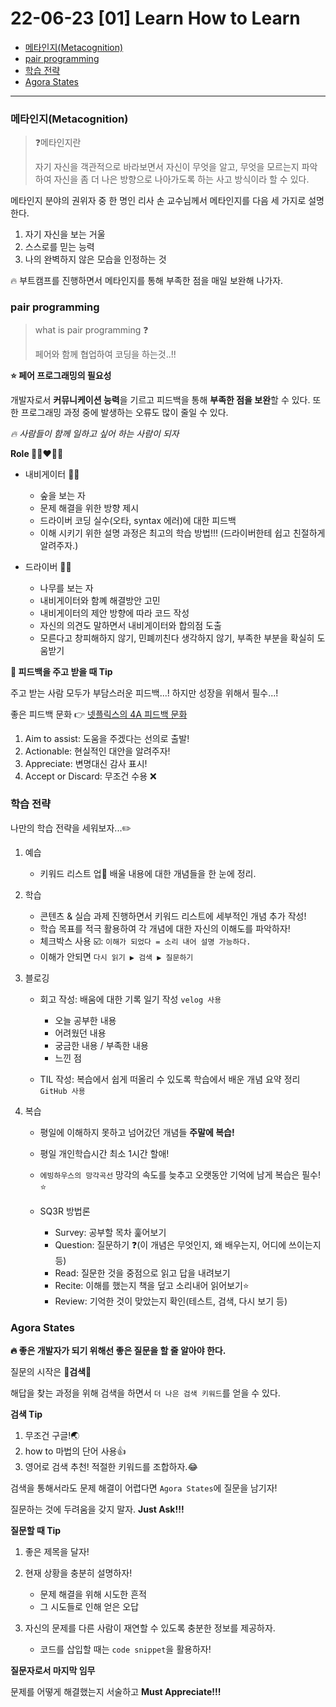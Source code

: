 # 22-06-23 [01] Learn How to Learn

- [메타인지(Metacognition)](#메타인지metacognition) 
- [pair programming](#pair-programming)
- [학습 전략](#학습-전략)
- [Agora States](#agora-states)

---

### 메타인지(Metacognition)

> ❓메타인지란 
>
> 자기 자신을 객관적으로 바라보면서 자신이 무엇을 알고, 무엇을 모르는지 파악하여 자신을 좀 더 나은 방향으로 나아가도록 하는 사고 방식이라 할 수 있다.

메타인지 분야의 권위자 중 한 명인 리사 손 교수님께서 메타인지를 다음 세 가지로 설명한다.

1. 자기 자신을 보는 거울
2. 스스로를 믿는 능력
3. 나의 완벽하지 않은 모습을 인정하는 것

🔥 부트캠프를 진행하면서 메타인지를 통해 부족한 점을 매일 보완해 나가자.


### pair programming

> what is pair programming ❓
>
> 페어와 함께 협업하여 코딩을 하는것..!!

**⭐️ 페어 프로그래밍의 필요성**

개발자로서 **커뮤니케이션 능력**을 기르고 피드백을 통해 **부족한 점을 보완**할 수 있다. 또한 프로그래밍 과정 중에 발생하는 오류도 많이 줄일 수 있다.

_🔥 사람들이 함께 일하고 싶어 하는 사람이 되자_

**Role 🧑‍🏫❤️🙋‍♂️** 

- 내비게이터 🧑‍🏫
	
  - 숲을 보는 자
  - 문제 해결을 위한 방향 제시
  - 드라이버 코딩 실수(오타, syntax 에러)에 대한 피드백 
  - 이해 시키기 위한 설명 과정은 최고의 학습 방법!!! (드라이버한테 쉽고 친절하게 알려주자.)
    
- 드라이버 🙋‍♂️

  - 나무를 보는 자
  - 내비게이터와 함꼐 해결방안 고민
  - 내비게이터의 제안 방향에 따라 코드 작성
  - 자신의 의견도 말하면서 내비게이터와 합의점 도출
  - 모른다고 창피해하지 않기, 민폐끼친다 생각하지 않기, 부족한 부분을 확실히 도움받기
  
**💫 피드백을 주고 받을 때 Tip**
 
주고 받는 사람 모두가 부담스러운 피드백...! 하지만 성장을 위해서 필수...!

좋은 피드백 문화 👉 [넷플릭스의 4A 피드백 문화](https://brunch.co.kr/@brunchnopu/9)
 
 1. Aim to assist: 도움을 주겠다는 선의로 출발!
 2. Actionable: 현실적인 대안을 알려주자!
 3. Appreciate: 변명대신 감사 표시!
 4. Accept or Discard: 무조건 수용 ❌
    


### 학습 전략

나만의 학습 전략을 세워보자...✏️

1. 예습

	- 키워드 리스트 업📝  배울 내용에 대한 개념들을 한 눈에 정리.
2. 학습

	- 콘텐츠 & 실습 과제 진행하면서 키워드 리스트에 세부적인 개념 추가 작성!
    - 학습 목표를 적극 활용하여 각 개념에 대한 자신의 이해도를 파악하자!
    - 체크박스 사용 ☑️: `이해가 되었다 = 소리 내어 설명 가능하다.`
    - 이해가 안되면 `다시 읽기 ▶︎ 검색 ▶︎ 질문하기`
    
3. 블로깅

	- 회고 작성: 배움에 대한 기록 일기 작성 `velog 사용`
    
      - 오늘 공부한 내용
      - 어려웠던 내용
      - 궁금한 내용 / 부족한 내용
      - 느낀 점

    - TIL 작성: 복습에서 쉽게 떠올리 수 있도록 학습에서 배운 개념 요약 정리 `GitHub 사용`
    
4. 복습

	- 평일에 이해하지 못하고 넘어갔던 개념들 **주말에 복습!**
    - 평일 개인학습시간 최소 1시간 할애!
    - `에빙하우스의 망각곡선` 망각의 속도를 늦추고 오랫동안 기억에 남게 복습은 필수!⭐️
    - SQ3R 방법론
    
      - Survey: 공부할 목차 훑어보기
      - Question: 질문하기 ❓(이 개념은 무엇인지, 왜 배우는지, 어디에 쓰이는지 등)
      - Read: 질문한 것을 중점으로 읽고 답을 내려보기
      - Recite: 이해를 했는지 책을 덮고 소리내어 읽어보기⭐️
      - Review: 기억한 것이 맞았는지 확인(테스트, 검색, 다시 보기 등)


### Agora States

**🔥 좋은 개발자가 되기 위해선 좋은 질문을 할 줄 알아야 한다.**

질문의 시작은 **🌈검색🌈** 

해답을 찾는 과정을 위해 검색을 하면서 `더 나은 검색 키워드`를 얻을 수 있다.

**검색 Tip**

1. 무조건 구글!🌏
2. how to 마법의 단어 사용👍
3. 영어로 검색 추천! 적절한 키워드를 조합하자.😂

검색을 통해서라도 문제 해결이 어렵다면 `Agora States`에 질문을 남기자!

질문하는 것에 두려움을 갖지 말자. **Just Ask!!!**


**질문할 때 Tip**

1. 좋은 제목을 달자!
2. 현재 상황을 충분히 설명하자!

   - 문제 해결을 위해 시도한 흔적
   - 그 시도들로 인해 얻은 오답
  
3. 자신의 문제를 다른 사람이 재연할 수 있도록 충분한 정보를 제공하자.

   - 코드를 삽입할 때는 `code snippet`을 활용하자!


**질문자로서 마지막 임무**

문제를 어떻게 해결했는지 서술하고 **Must Appreciate!!!**